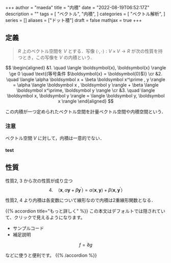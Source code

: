 +++
author = "maeda"
title = "内積"
date = "2022-08-19T06:52:17Z"
description = ""
tags = [
    "ベクトル",
    "内積",
]
categories = [
    "ベクトル解析",
]
series = []
aliases = ["ドット積"]
draft = false
mathjax = true
+++


## 定義

> $R$ 上のベクトル空間を $V$ とする．写像 $\langle \cdot, \cdot \rangle : V \times V \to R$ が次の性質を持つとき，この写像を $V$ の内積という．

$$
\begin{aligned}
&1. \quad
\langle \boldsymbol{x}, \boldsymbol{x} \rangle \ge 0
\quad
\text{(等号条件 $\boldsymbol{x} = \boldsymbol{0}$)}
\cr
&2. \quad
\langle \alpha \boldsymbol x + \beta \boldsymbol x^\prime , y \rangle =
\alpha \langle \boldsymbol x , \boldsymbol y \rangle
+
\beta \langle \boldsymbol x^\prime, \boldsymbol y \rangle
\cr
&3. \quad
\langle \boldsymbol x, \boldsymbol y \rangle =
\langle \boldsymbol y, \boldsymbol x \rangle
\end{aligned}
$$


この内積が一つ定められたベクトル空間を計量ベクトル空間や内積空間という．

### 注意

ベクトル空間 $V$ に対して，内積は一意的でない．

#### test


## 性質

性質2, 3 から次の性質が成り立つ
$$
4. \quad
\langle
    \boldsymbol x, \alpha \boldsymbol y + \beta \boldsymbol y^\prime
\rangle =
\alpha
\langle \boldsymbol x , \boldsymbol y \rangle
+
\beta
\langle \boldsymbol x, \boldsymbol y^\prime \rangle
$$

性質2, 4 より内積は各変数について線形なので内積は2重線形関数となる．

{{% accordion title="もっと詳しく" %}}
この本文はデフォルトでは隠されていて、クリックで見えるようになります。

- サンプルコード
- 補足説明

$$
f = \partial g
$$

などに使うと便利です。
{{% /accordion %}}




